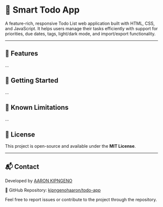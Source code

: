 # 📝 Smart Todo App

A feature-rich, responsive Todo List web application built with HTML, CSS, and JavaScript. It helps users manage their tasks efficiently with support for priorities, due dates, tags, light/dark mode, and import/export functionality.

---

## 🚀 Features
...

## 📂 Getting Started
...

## 🧪 Known Limitations
...

## 📄 License

This project is open-source and available under the **MIT License**.

---

## 📬 Contact

Developed by [AARON KIPNGENO](https://github.com/kipngenohaaron)

🔗 GitHub Repository: [kipngenohaaron/todo-app](https://github.com/kipngenohaaron/todo-app.git)

Feel free to report issues or contribute to the project through the repository.